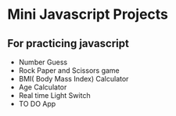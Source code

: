 # Mini Javascript Projects

## For practicing javascript

- Number Guess
- Rock Paper and Scissors game
- BMI( Body Mass Index) Calculator
- Age Calculator
- Real time Light Switch
- TO DO App
